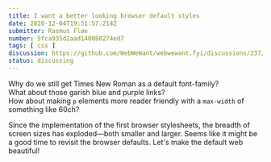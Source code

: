 ```yaml
---
title: I want a better looking browser default styles
date: 2020-12-04T19:51:57.214Z
submitter: Rasmus Fløe
number: 5fca935d2aad140088274ed7
tags: [ css ]
discussion: https://github.com/WebWeWant/webwewant.fyi/discussions/237/
status: discussing
---
```


Why do we still get Times New Roman as a default font-family?<br>
What about those garish blue and purple links?<br>
How about making `p` elements more reader friendly with a `max-width` of something like 60ch?

Since the implementation of the first browser stylesheets, the breadth of screen sizes has exploded—both smaller and larger. Seems like it might be a good time to revisit the browser defaults. Let's make the default web beautiful!
